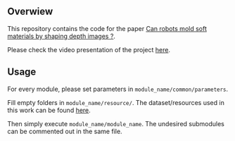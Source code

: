 ## Overwiew

This repository contains the code for the paper [Can robots mold soft materials by shaping depth images ?]().

Please check the video presentation of the project [here]().

## Usage

For every module, please set parameters in `module_name/common/parameters`. 

Fill empty folders in `module_name/resource/`. The dataset/resources used in this work can be found [here]().

Then simply execute `module_name/module_name`. The undesired submodules can be commented out in the same file.


